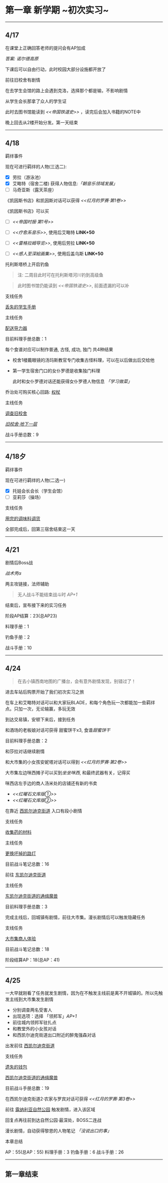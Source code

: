 # 第一章 新学期 \~初次实习\~

---

## 4/17

在课堂上正确回答老师的提问会有AP加成

*答案: 诺尔德高原*

下课后可以自由行动，此时校园大部分设施都开放了

前往旧校舍有剧情

在去学生会馆的路上会遇到克洛，选择那个都是输，不影响剧情

从学生会长那拿了众人的学生证

此时去图书馆能读到 *<<帝国铁道史>>* ，读完后会加入书籍的NOTE中

晚上回去从2楼开始分发。第一天结束

---

## 4/18

羁绊事件

现在可进行羁绊的人物(三选二):
- [x] 劳拉（游泳池）
- [x] 艾略特（宿舍二楼)
    获得人物信息:*「朝音乐领域发展」*
- [ ] 马奇亚斯（露天茶座）

《凯因斯书店》和凯因斯对话可以获得 *<<红月的罗赛·第1卷>>*

《凯因斯书店》可以买

- [ ] *<<帝国时报·第1号>>*
- [ ] *<<疗愈系音乐>>*, 使用后艾略特 **LINK+50**
- [ ] *<<雷格拉姆导览>>*, 使用后劳拉 **LINK+50**
- [ ] *<<感人至深絵画集>>*, 使用后盖乌斯 **LINK+50**
    

托利斯塔桥上开启钓鱼

> 注: 二周目此时可在托利斯塔河川钓到高级鱼

> 此时图书馆仍能读到 *<<帝国铁道史>>*, 前面遗漏的可以补

支线任务

[丢失的学生手册](/game/TheLegendOfHeroes/SenNoKiseki/quests/%E4%B8%A2%E5%A4%B1%E7%9A%84%E5%AD%A6%E7%94%9F%E6%89%8B%E5%86%8C.md)

主线任务

[配送导力器](/game/TheLegendOfHeroes/SenNoKiseki/quests/%E9%85%8D%E9%80%81%E5%AF%BC%E5%8A%9B%E5%99%A8.md)

目前料理手册总数：1

每个食谱对应可以制作普通, 古怪, 成功, 独门 共4种结果

- 校舍1楼戴眼镜的汤玛斯教官专门收集古怪料理，可以在以后做出后交给他

- 第一学生宿舍门口的女仆罗德是收集独门料理

    此时和女仆罗德对话还能获得女仆罗德人物信息 *「学习做菜」*

乔治处可购买核心回路: [权杖](/game/TheLegendOfHeroes/SenNoKiseki/quartz/%E6%9D%83%E6%9D%96.md)

主线任务

[调查旧校舍](/game/TheLegendOfHeroes/SenNoKiseki/quests/%E8%B0%83%E6%9F%A5%E6%97%A7%E6%A0%A1%E8%88%8D.md)

*[旧校舍‧地下一层](/game/TheLegendOfHeroes/SenNoKiseki/locations/%E6%97%A7%E6%A0%A1%E8%88%8D%E2%80%A7%E5%9C%B0%E4%B8%8B%E4%B8%80%E5%B1%82.md)*

战斗手册总数：9

---

## 4/18夕

羁绊事件

现在可进行羁绊的人物(二选一)

- [x] 托娃会长会长（学生会馆）
- [ ] 亚莉莎（操场）

支线任务

[用完的调味料调货](/game/TheLegendOfHeroes/SenNoKiseki/quests/%E7%94%A8%E5%AE%8C%E7%9A%84%E8%B0%83%E5%91%B3%E6%96%99%E8%B0%83%E8%B4%A7.md)

全部完成后，回第三宿舍结束这一天

---

## 4/21

剧情后Boss战

*战术壳α*

两主攻链接，法师辅助

> 无人战斗不能结束战斗时 *AP+1*

结束后，宣布接下来的实习任务

阶段AP结算：23(总AP23)

料理手册：1

钓鱼手册：2

战斗手册：10

---

## 4/24

> 在去小镇西南地图的广播台，会有意外剧情发现，别错过了！

进去车站后购票开始了我们初次实习之旅

在车上和艾略特对话可以和大家玩BLADE，和每个角色玩一次都能加一些羁绊点。只加一次，无论输赢，多玩无效

到达交易镇，安顿下来后，接到任务

和酒场的老板娘对话可获得 甜蜜饼干x3, 食谱*甜蜜饼干*

目前料理手册总数：2

和莎拉对话继续剧情

和大市集的小女孩安妮塔对话可以得到 *<<红月的罗赛·第2卷>>*

大市集左边咪西摊子可以买到*坐坐咪西*, 和最终武器有关，记得买

咪西店左手边的商人汤米处的店铺还有新的书卖

- *<<红曜石文库版①>>*
- *<<红曜石文库版②>>*

在靠近 [西凯尔迪克街道](/game/TheLegendOfHeroes/SenNoKiseki/locations/%E8%A5%BF%E5%87%AF%E5%B0%94%E8%BF%AA%E5%85%8B%E8%A1%97%E9%81%93.md) 入口有段小剧情

支线任务

[收集药的材料](/game/TheLegendOfHeroes/SenNoKiseki/quests/%E6%94%B6%E9%9B%86%E8%8D%AF%E7%9A%84%E6%9D%90%E6%96%99.md)

主线任务

[更换坏掉的路灯](/game/TheLegendOfHeroes/SenNoKiseki/quests/%E6%9B%B4%E6%8D%A2%E5%9D%8F%E6%8E%89%E7%9A%84%E8%B7%AF%E7%81%AF.md)

目前战斗笔记总数：16

前往 [东凯尔迪克街道](/game/TheLegendOfHeroes/SenNoKiseki/locations/%E4%B8%9C%E5%87%AF%E5%B0%94%E8%BF%AA%E5%85%8B%E8%A1%97%E9%81%93.md) 

主线任务

[东凯尔迪克街道的通缉魔兽](/game/TheLegendOfHeroes/SenNoKiseki/quests/%E4%B8%9C%E5%87%AF%E5%B0%94%E8%BF%AA%E5%85%8B%E8%A1%97%E9%81%93%E7%9A%84%E9%80%9A%E7%BC%89%E9%AD%94%E5%85%BD.md)

目前料理手册总数：3

完成主线后，回城镇有剧情，前往大市集。漫长剧情后可以触发隐藏任务

支线任务

[大市集商人体验](/game/TheLegendOfHeroes/SenNoKiseki/quests/%E5%A4%A7%E5%B8%82%E9%9B%86%E5%95%86%E4%BA%BA%E4%BD%93%E9%AA%8C.md)

目前战斗笔记总数：18

阶段结算AP：18(总AP：41)

---

## 4/25

一大早就刚看了任务就发生剧情，因为在不触发主线前是离不开城镇的。所以先触发主线到大市集发生剧情

- 分别调查两名受害人
- 出现选项：选择 「领邦军」*AP+1*
- 前往城内领邦军驻扎点
- 和教堂外的小女孩对话
- 和西凯尔迪克街道出口附近的醉鬼强森对话

出发前往 [西凯尔迪克街道](/game/TheLegendOfHeroes/SenNoKiseki/locations/%E8%A5%BF%E5%87%AF%E5%B0%94%E8%BF%AA%E5%85%8B%E8%A1%97%E9%81%93.md)

支线任务

[遗失的钱包](/game/TheLegendOfHeroes/SenNoKiseki/quests/%E9%81%97%E5%A4%B1%E7%9A%84%E9%92%B1%E5%8C%85.md)

[西凯尔迪克街道的通缉魔兽](/game/TheLegendOfHeroes/SenNoKiseki/quests/%E8%A5%BF%E5%87%AF%E5%B0%94%E8%BF%AA%E5%85%8B%E8%A1%97%E9%81%93%E7%9A%84%E9%80%9A%E7%BC%89%E9%AD%94%E5%85%BD.md)

目前战斗手册总数：19

在西凯尔迪克街道2·农家与罗宾对话可获得 *<<红月的罗赛·第3卷>>*

前往 [露纳利亚自然公园](/game/TheLegendOfHeroes/SenNoKiseki/locations/%E9%9C%B2%E7%BA%B3%E5%88%A9%E4%BA%9A%E8%87%AA%E7%84%B6%E5%85%AC%E5%9B%AD.md) 触发剧情，进入该区域

回复点再往前到达自然公园·最深处，BOSS二连战

漫长剧情，自动获得黎恩的人物笔记 *「没说出口的事」*

本章总结

AP：55(总AP：55)
料理手册：3
钓鱼手册：6
战斗手册：26

---

## 第一章结束
